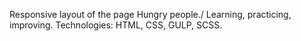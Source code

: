 Responsive layout of the page Hungry people./
Learning, practicing, improving.
Technologies: HTML, CSS, GULP, SCSS.
